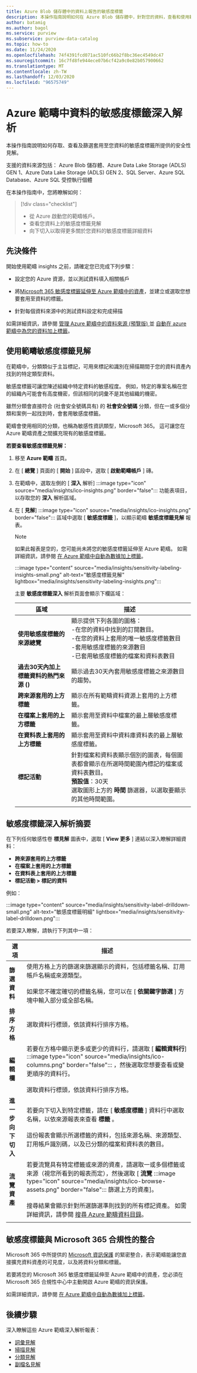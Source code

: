 ```yaml
---
title: Azure Blob 儲存體中的資料上報告的敏感度標籤
description: 本操作指南說明如何在 Azure Blob 儲存體中，針對您的資料，查看和使用範疇敏感度標籤報告。
author: batamig
ms.author: bagol
ms.service: purview
ms.subservice: purview-data-catalog
ms.topic: how-to
ms.date: 11/24/2020
ms.openlocfilehash: 74f4391fcd071ac510fc66b2f8bc36ec4549dc47
ms.sourcegitcommit: 16c7fd8fe944ece07b6cf42a9c0e82b057900662
ms.translationtype: MT
ms.contentlocale: zh-TW
ms.lasthandoff: 12/03/2020
ms.locfileid: "96575749"
---
```

# <a name="sensitivity-label-insights-about-your-data-in-azure-purview"></a>Azure 範疇中資料的敏感度標籤深入解析

本操作指南說明如何存取、查看及篩選套用至您資料的敏感度標籤所提供的安全性見解。

支援的資料來源包括： Azure Blob 儲存體、Azure Data Lake Storage (ADLS) GEN 1、Azure Data Lake Storage (ADLS) GEN 2、SQL Server、Azure SQL Database、Azure SQL 受控執行個體

在本操作指南中，您將瞭解如何：

> [!div class="checklist"]
> - 從 Azure 啟動您的範疇帳戶。
> - 查看您資料上的敏感度標籤見解
> - 向下切入以取得更多關於您資料的敏感度標籤詳細資料

## <a name="prerequisites"></a>先決條件

開始使用範疇 insights 之前，請確定您已完成下列步驟：

- 設定您的 Azure 資源，並以測試資料填入相關帳戶

- 將[Microsoft 365 敏感度標籤延伸至 Azure 範疇中的資產](create-sensitivity-label.md)，並建立或選取您想要套用至資料的標籤。

- 針對每個資料來源中的測試資料設定和完成掃描

如需詳細資訊，請參閱 [管理 Azure 範疇中的資料來源 (預覽版) ](manage-data-sources.md) 並 [自動在 azure 範疇中為您的資料加上標籤](create-sensitivity-label.md)。

## <a name="use-purview-sensitivity-labeling-insights"></a>使用範疇敏感度標籤見解

在範疇中，分類類似于主旨標記，可用來標記和識別在掃描期間于您的資料資產內找到的特定類型資料。

敏感度標籤可讓您陳述組織中特定資料的敏感程度。 例如，特定的專案名稱在您的組織內可能會有高度機密，但該相同的詞彙不是其他組織的機密。 

雖然分類會直接符合 (社會安全號碼具有) 的 **社會安全號碼** 分類，但在一或多個分類和案例一起找到時，會套用敏感度標籤。 

範疇會使用相同的分類，也稱為敏感性資訊類型，Microsoft 365。 這可讓您在 Azure 範疇資產之間擴充現有的敏感度標籤。

**若要查看敏感度標籤見解：**

1. 移至 **Azure 範疇** 首頁。

1. 在 [ **總覽** ] 頁面的 [ **開始** ] 區段中，選取 [ **啟動範疇帳戶** ] 磚。

1. 在範疇中，選取左側的 [ **深入** 解析] :::image type="icon" source="media/insights/ico-insights.png" border="false"::: 功能表項目，以存取您的 **深入** 解析區域。

1. 在 [ **見解**] :::image type="icon" source="media/insights/ico-insights.png" border="false"::: 區域中選取 [ **敏感度標籤** ]，以顯示範疇 **敏感度標籤見解** 報表。

    > [!NOTE]
    > 如果此報表是空的，您可能尚未將您的敏感度標籤延伸至 Azure 範疇。 如需詳細資訊，請參閱 [在 Azure 範疇中自動為數據加上標籤](create-sensitivity-label.md)。

   :::image type="content" source="media/insights/sensitivity-labeling-insights-small.png" alt-text="敏感度標籤見解" lightbox="media/insights/sensitivity-labeling-insights.png":::

   主要 **敏感度標籤深入** 解析頁面會顯示下欄區域：

   |區域  |描述  |
   |---------|---------|
   |**使用敏感度標籤的來源總覽**     |顯示提供下列各圖的圖格： <br>-在您的資料中找到的訂閱數目。 <br>-在您的資料上套用的唯一敏感度標籤數目 <br>-套用敏感度標籤的來源數目 <br>-已套用敏感度標籤的檔案和資料表數目|
   |**過去30天內加上標籤資料的熱門來源 ()**     | 顯示過去30天內套用敏感度標籤之來源數目的趨勢。       |
   |**跨來源套用的上方標籤**     |顯示在所有範疇資料資源上套用的上方標籤。 |
   |**在檔案上套用的上方標籤**     |顯示套用至資料中檔案的最上層敏感度標籤。          |
   |**在資料表上套用的上方標籤**     | 顯示套用至資料中資料庫資料表的最上層敏感度標籤。 |   
   |  **標記活動**  |  針對檔案和資料表顯示個別的圖表，每個圖表都會顯示在所選時間範圍內標記的檔案或資料表數目。 <br>**預設值**：30天<br>選取圖形上方的 **時間** 篩選器，以選取要顯示的其他時間範圍。    |
   |    |    |

## <a name="sensitivity-labeling-insights-drilldown"></a>敏感度標籤深入解析摘要

在下列任何敏感性卷 **標見解** 圖表中，選取 [ **View 更多** ] 連結以深入瞭解詳細資料：

- **跨來源套用的上方標籤**
- **在檔案上套用的上方標籤**
- **在資料表上套用的上方標籤**
- **標記活動 > 標記的資料**

例如：

:::image type="content" source="media/insights/sensitivity-label-drilldown-small.png" alt-text="敏感度標籤明細" lightbox="media/insights/sensitivity-label-drilldown.png":::

若要深入瞭解，請執行下列其中一項：

|選項  |描述  |
|---------|---------|
|**篩選資料**     |  使用方格上方的篩選來篩選顯示的資料，包括標籤名稱、訂用帳戶名稱或來源類型。 <br><br>如果您不確定確切的標籤名稱，您可以在 [ **依關鍵字篩選** ] 方塊中輸入部分或全部名稱。       |
|**排序方格** |選取資料行標頭，依該資料行排序方格。 | 
|**編輯欄**     |  若要在方格中顯示更多或更少的資料行，請選取 [ **編輯資料行**] :::image type="icon" source="media/insights/ico-columns.png" border="false"::: ，然後選取您想要查看或變更順序的資料行。    <br><br>選取資料行標頭，依該資料行排序方格。   |
|**進一步向下切入**     | 若要向下切入到特定標籤，請在 [ **敏感度標籤** ] 資料行中選取名稱，以依來源報表來查看 **標籤** 。 <br><br>這份報表會顯示所選標籤的資料，包括來源名稱、來源類型、訂用帳戶識別碼，以及已分類的檔案和資料表的數目。      |
|**流覽資產**     |  若要流覽具有特定標籤或來源的資產，請選取一或多個標籤或來源（視您所看到的報表而定），然後選取 [ **流覽** :::image type="icon" source="media/insights/ico-browse-assets.png" border="false"::: 篩選上方的資產]。 <br><br>搜尋結果會顯示針對所選篩選準則找到的所有標記資產。  如需詳細資訊，請參閱 [搜尋 Azure 範疇資料目錄](how-to-search-catalog.md)。       |
| | |

## <a name="sensitivity-label-integration-with-microsoft-365-compliance"></a>敏感度標籤與 Microsoft 365 合規性的整合

Microsoft 365 中所提供的 [Microsoft 資訊保護](/microsoft-365/compliance/information-protection) 的緊密整合，表示範疇能讓您直接擴充資料資產的可見度，以及將資料分類和標籤。

若要將您的 Microsoft 365 敏感度標籤延伸至 Azure 範疇中的資產，您必須在 Microsoft 365 合規性中心中主動開啟 Azure 範疇的資訊保護。

如需詳細資訊，請參閱 [在 Azure 範疇中自動為數據加上標籤](create-sensitivity-label.md)。

## <a name="next-steps"></a>後續步驟

深入瞭解這些 Azure 範疇深入解析報表：

- [詞彙見解](glossary-insights.md)
- [掃描見解](scan-insights.md)
- [分類見解](./classification-insights.md)
- [副檔名見解](file-extension-insights.md)
